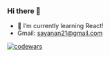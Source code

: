 ### Hi there 👋

- 🌱 I’m currently learning React!
- Gmail: sayanan21@gmail.com

[![codewars](https://www.codewars.com/users/sayana1707/badges/large)](https://www.codewars.com/users/sayana1707)

